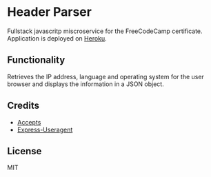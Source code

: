 # Header Parser 
Fullstack javascritp miscroservice for the FreeCodeCamp certificate. Application is deployed on [Heroku](https://fast-bastion-47134.herokuapp.com/).

## Functionality
Retrieves the IP address, language and operating system for the user browser and displays the information in a JSON object.

## Credits
- [Accepts](https://github.com/jshttp/accepts)
- [Express-Useragent](https://github.com/jshttp/accepts)

## License
MIT